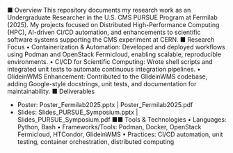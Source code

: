 ■ Overview
This repository documents my research work as an Undergraduate Researcher in the U.S. CMS
PURSUE Program at Fermilab (2025). My projects focused on Distributed High-Performance
Computing (HPC), AI-driven CI/CD automation, and enhancements to scientific software systems
supporting the CMS experiment at CERN.
■ Research Focus
• Containerization & Automation: Developed and deployed workflows using Podman and OpenStack
Fermicloud, enabling scalable, reproducible environments.
• CI/CD for Scientific Computing: Wrote shell scripts and integrated unit tests to automate continuous
integration pipelines.
• GlideinWMS Enhancement: Contributed to the GlideinWMS codebase, adding Google-style
docstrings, unit tests, and documentation for maintainability.
■ Deliverables
- Poster: Poster_Fermilab2025.pptx | Poster_Fermilab2025.pdf
- Slides: Slides_PURSUE_Symposium.pptx | Slides_PURSUE_Symposium.pdf
■■ Tools & Technologies
• Languages: Python, Bash
• Frameworks/Tools: Podman, Docker, OpenStack Fermicloud, HTCondor, GlideinWMS
• Practices: CI/CD automation, unit testing, container orchestration, distributed computing
